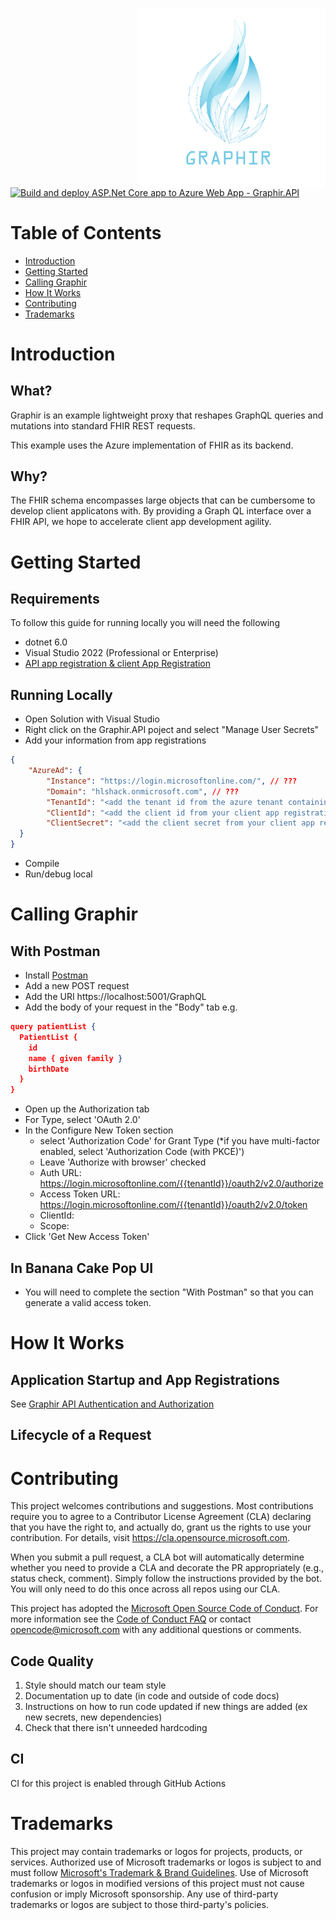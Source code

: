 <img src="./imgs/graphir.svg" width=300 align=right> <br/>

[![Build and deploy ASP.Net Core app to Azure Web App - Graphir.API](https://github.com/microsoft/Graphir/actions/workflows/main.yml/badge.svg)](https://github.com/microsoft/Graphir/actions/workflows/main.yml)
# Table of Contents

* [Introduction](#introduction)
* [Getting Started](#getting-started)
* [Calling Graphir](#calling-graphir)
* [How It Works](#how-it-works)
* [Contributing](#contributing)
* [Trademarks](#trademarks)

# Introduction

## What?
		
Graphir is an example lightweight proxy that reshapes GraphQL queries and mutations into standard FHIR REST requests.

This example uses the Azure implementation of FHIR as its backend.

## Why?

The FHIR schema encompasses large objects that can be cumbersome to develop client applicatons with. By providing a Graph QL interface over a FHIR API, we hope to accelerate client app development agility.

# Getting Started

## Requirements

To follow this guide for running locally you will need the following

* dotnet 6.0 
* Visual Studio 2022 (Professional or Enterprise)
* [API app registration & client App Registration](https://github.com/microsoft/Graphir/blob/master/docs/Readme-Registering-Prerequisite-Apps.md)

## Running Locally
* Open Solution with Visual Studio
* Right click on the Graphir.API poject and select "Manage User Secrets"
* Add your information from app registrations
```JSON
{
	"AzureAd": {
    	"Instance": "https://login.microsoftonline.com/", // ???
    	"Domain": "hlshack.onmicrosoft.com", // ???
    	"TenantId": "<add the tenant id from the azure tenant containing your app registrations here>",
    	"ClientId": "<add the client id from your client app registration here>",
    	"ClientSecret": "<add the client secret from your client app registration here>"
  }
}
``` 
* Compile
* Run/debug local

# Calling Graphir

## With Postman

* Install [Postman](https://www.postman.com/downloads/)
* Add a new POST request
* Add the URI https://localhost:5001/GraphQL
* Add the body of your request in the "Body" tab e.g. 
```JSON
query patientList {
  PatientList {
    id
    name { given family }
    birthDate
  }
}
``` 
* Open up the Authorization tab
* For Type, select 'OAuth 2.0'
* In the Configure New Token section
  * select 'Authorization Code' for Grant Type (*if you have multi-factor enabled, select 'Authorization Code (with PKCE)')
  * Leave 'Authorize with browser' checked
  * Auth URL: https://login.microsoftonline.com/{{tenantId}}/oauth2/v2.0/authorize
  * Access Token URL: https://login.microsoftonline.com/{{tenantId}}/oauth2/v2.0/token
  * ClientId: <client id>
  * Scope: <insert scope from API app registration>
* Click 'Get New Access Token'

## In Banana Cake Pop UI

* You will need to complete the section "With Postman" so that you can generate a valid access token.

# How It Works

## Application Startup and App Registrations
See [Graphir API Authentication and Authorization](./docs/authentication.md)

## Lifecycle of a Request

# Contributing

This project welcomes contributions and suggestions.  Most contributions require you to agree to a
Contributor License Agreement (CLA) declaring that you have the right to, and actually do, grant us
the rights to use your contribution. For details, visit https://cla.opensource.microsoft.com.

When you submit a pull request, a CLA bot will automatically determine whether you need to provide
a CLA and decorate the PR appropriately (e.g., status check, comment). Simply follow the instructions
provided by the bot. You will only need to do this once across all repos using our CLA.

This project has adopted the [Microsoft Open Source Code of Conduct](https://opensource.microsoft.com/codeofconduct/).
For more information see the [Code of Conduct FAQ](https://opensource.microsoft.com/codeofconduct/faq/) or
contact [opencode@microsoft.com](mailto:opencode@microsoft.com) with any additional questions or comments.

## Code Quality

1. Style should match our team style
2. Documentation up to date (in code and outside of code docs)
3. Instructions on how to run code updated if new things are added (ex new secrets, new dependencies)
4. Check that there isn't unneeded hardcoding

## CI

CI for this project is enabled through GitHub Actions

# Trademarks

This project may contain trademarks or logos for projects, products, or services. Authorized use of Microsoft 
trademarks or logos is subject to and must follow 
[Microsoft's Trademark & Brand Guidelines](https://www.microsoft.com/en-us/legal/intellectualproperty/trademarks/usage/general).
Use of Microsoft trademarks or logos in modified versions of this project must not cause confusion or imply Microsoft sponsorship.
Any use of third-party trademarks or logos are subject to those third-party's policies.
